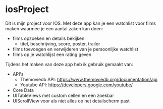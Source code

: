 # iosProject
Dit is mijn project voor IOS.
Met deze app kan je een watchlist voor films maken waarmee je een aantal zaken kan doen:
  - films opzoeken en details bekijken
    - titel, beschrijving, score, poster, trailer
  - films toevoegen en verwijderen van je persoonlijke watchlist
  - films op je watchlijst een rating geven

Tijdens het maken van deze app heb ik gebruik gemaakt van:
  - API's
    - Themoviedb API: https://www.themoviedb.org/documentation/api
    - Youtube API: https://developers.google.com/youtube/
  - Core Data
  - UITableViews met custom cellen en een zoekbar
  - UIScrollView voor als niet alles op het detailscherm past
